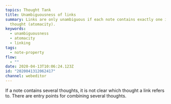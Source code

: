 ```yaml
---
topics: Thought Tank
title: Unambiguousness of links
summary: Links are only unambiguous if each note contains exactly one idea or
  thought (atomacity).
keywords:
  - unambiguousness
  - atomacity
  - linking
tags:
  - note-property
flow:
  - ""
date: 2020-04-13T10:06:24.123Z
id: "2020041312062417"
channel: webeditor
---
```

If a note contains several thoughts, it is not clear which thought a link refers to. There are entry points for combining several thoughts.
